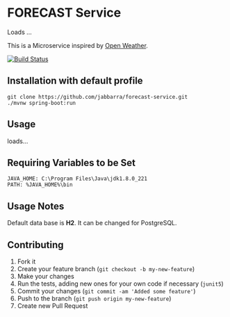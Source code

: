 FORECAST Service
==========

Loads ...

This is a Microservice inspired by [Open
Weather](https://openweathermap.org/).

[![Build
Status](https://travis-ci.org/jabbarra/forecast-service.svg)](https://travis-ci.org/github/jabbarra/forecast-service)


Installation with default profile
--------------------------

```shell
git clone https://github.com/jabbarra/forecast-service.git
./mvnw spring-boot:run
```

Usage
-----
loads...

Requiring Variables to be Set
-----------------------------

```
JAVA_HOME: C:\Program Files\Java\jdk1.8.0_221
PATH: %JAVA_HOME%\bin
```

Usage Notes
-----------

Default data base is **H2**. It can be changed for PostgreSQL.

Contributing
------------

1. Fork it
2. Create your feature branch (`git checkout -b my-new-feature`)
3. Make your changes
4. Run the tests, adding new ones for your own code if necessary (`junit5`)
5. Commit your changes (`git commit -am 'Added some feature'`)
6. Push to the branch (`git push origin my-new-feature`)
7. Create new Pull Request

